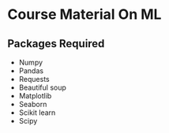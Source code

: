 # Course Material On ML

## Packages Required

- Numpy
- Pandas
- Requests
- Beautiful soup
- Matplotlib
- Seaborn
- Scikit learn
- Scipy
